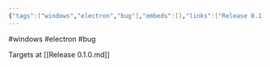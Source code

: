 ```yaml
---
{"tags":["windows","electron","bug"],"embeds":[],"links":["Release 0.1.0.md"],"uuid":"44a36cd5-9f16-4f7b-8163-75623a222e57","todos":{"done":[],"pending":[]}}
---
```

#windows #electron #bug

Targets at [[Release 0.1.0.md]]